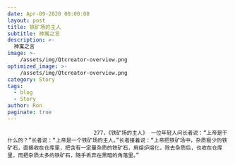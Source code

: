 ```yaml
---
date: Apr-09-2020 00:00:00
layout: post
title: 铁矿场的主人
subtitle: 神寓之言
description: >-
  神寓之言
image: >-
    /assets/img/Qtcreator-overview.png
optimized_image: >-
    /assets/img/Qtcreator-overview.png
category: Story
tags:
  - blog
  - Story
author: Ron
paginate: true
---
```


							　　277，《铁矿场的主人》 一位年轻人问长者说：“上帝是干什么的？”长者说：“上帝是一个铁矿场的主人。”长者接着说：“上帝把铁矿场中，杂质极少的铁矿石，直接收在仓库里，把含有一定量杂质的铁矿石，用熔炉熔化，除去杂质后，也收在仓库里，而把杂质太多的铁矿石，随手丢弃在黑暗的角落里。”
							
							
						